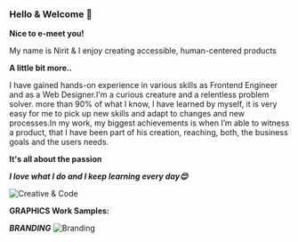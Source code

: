 ### Hello & Welcome 👋

**Nice to e-meet you!**

My name is Nirit & I enjoy creating accessible, human-centered products

**A little bit more..**

I have gained hands-on experience in various skills as Frontend Engineer and as a Web Designer.I'm a curious creature and a relentless problem solver. more than 90% of what I know, I have learned by myself, it is very easy for me to pick up new skills and adapt to changes and new processes.In my work, my biggest achievements is when I’m able to witness a product, that I have been part of his creation, reaching, both, the business goals and the users needs.

**It's all about the passion**

***I love what I do and I keep learning every day😊***

![Creative & Code](https://i.ibb.co/mvbMHt2/main.jpg)

**GRAPHICS Work Samples:**

***BRANDING***
![Branding](https://i.ibb.co/ZSt9q4b/3.jpg)



